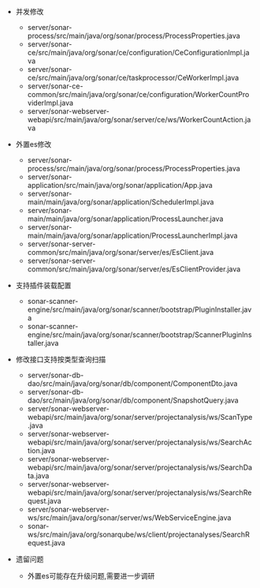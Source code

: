 - 并发修改
  - server/sonar-process/src/main/java/org/sonar/process/ProcessProperties.java
  - server/sonar-ce/src/main/java/org/sonar/ce/configuration/CeConfigurationImpl.java
  - server/sonar-ce/src/main/java/org/sonar/ce/taskprocessor/CeWorkerImpl.java
  - server/sonar-ce-common/src/main/java/org/sonar/ce/configuration/WorkerCountProviderImpl.java
  - server/sonar-webserver-webapi/src/main/java/org/sonar/server/ce/ws/WorkerCountAction.java

- 外置es修改
  - server/sonar-process/src/main/java/org/sonar/process/ProcessProperties.java
  - server/sonar-application/src/main/java/org/sonar/application/App.java
  - server/sonar-main/main/java/org/sonar/application/SchedulerImpl.java
  - server/sonar-main/main/java/org/sonar/application/ProcessLauncher.java
  - server/sonar-main/main/java/org/sonar/application/ProcessLauncherImpl.java
  - server/sonar-server-common/src/main/java/org/sonar/server/es/EsClient.java
  - server/sonar-server-common/src/main/java/org/sonar/server/es/EsClientProvider.java

- 支持插件装载配置
  - sonar-scanner-engine/src/main/java/org/sonar/scanner/bootstrap/PluginInstaller.java
  - sonar-scanner-engine/src/main/java/org/sonar/scanner/bootstrap/ScannerPluginInstaller.java

- 修改接口支持按类型查询扫描
  - server/sonar-db-dao/src/main/java/org/sonar/db/component/ComponentDto.java
  - server/sonar-db-dao/src/main/java/org/sonar/db/component/SnapshotQuery.java
  - server/sonar-webserver-webapi/src/main/java/org/sonar/server/projectanalysis/ws/ScanType.java
  - server/sonar-webserver-webapi/src/main/java/org/sonar/server/projectanalysis/ws/SearchAction.java
  - server/sonar-webserver-webapi/src/main/java/org/sonar/server/projectanalysis/ws/SearchData.java
  - server/sonar-webserver-webapi/src/main/java/org/sonar/server/projectanalysis/ws/SearchRequest.java
  - server/sonar-webserver-ws/src/main/java/org/sonar/server/ws/WebServiceEngine.java
  - sonar-ws/src/main/java/org/sonarqube/ws/client/projectanalyses/SearchRequest.java

- 遗留问题
  - 外置es可能存在升级问题,需要进一步调研

